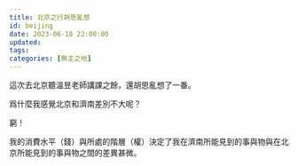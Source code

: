 ```yaml
---
title: 北京之行胡思亂想
id: beijing
date: 2023-06-18 22:00:00
updated:
tags:
categories: [無主之地]
---
```


這次去北京聽溫昱老師講課之餘，還胡思亂想了一番。

爲什麼我感覺北京和濟南差別不大呢？

窮！

我的消費水平（錢）與所處的階層（權）決定了我在濟南所能見到的事與物與在北京所能見到的事與物之間的差異甚微。

